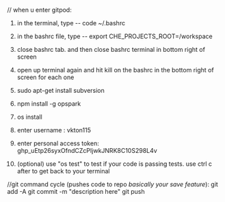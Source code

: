// when u enter gitpod:

1)  in the terminal, type -- code ~/.bashrc
2) in the bashrc file, type -- export CHE_PROJECTS_ROOT=/workspace
3) close bashrc tab. and then close bashrc terminal in bottom right of screen
4) open up terminal again and hit kill on the bashrc in the bottom right of screen for each one
4) sudo apt-get install subversion
5) npm install -g opspark
6) os install
7) enter username : vkton115
8) enter personal access token: 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

9) (optional) use "os test" to test if your code is passing tests. use ctrl c after to get back to your terminal


//git command cycle (pushes code to repo *basically your save feature*):
git add -A
git commit -m "description here"
git push
